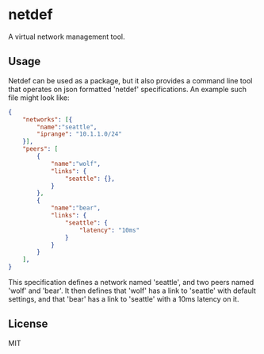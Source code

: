 # netdef

A virtual network management tool.


## Usage
Netdef can be used as a package, but it also provides a command line tool
that operates on json formatted 'netdef' specifications. An example such file might look like:

```json
{
	"networks": [{
		"name":"seattle",
		"iprange": "10.1.1.0/24"
	}],
	"peers": [
		{
			"name":"wolf",
			"links": {
				"seattle": {},
			}
		},
		{
			"name":"bear",
			"links": {
				"seattle": {
					"latency": "10ms"
				}
			}
		}
	],
}
```

This specification defines a network named 'seattle', and two peers named
'wolf' and 'bear'. It then defines that 'wolf' has a link to 'seattle' with
default settings, and that 'bear' has a link to 'seattle' with a 10ms latency
on it.

## License
MIT
